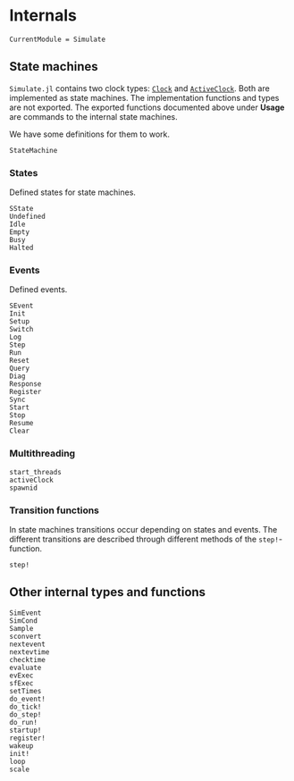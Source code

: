 # Internals

```@meta
CurrentModule = Simulate
```

## State machines

`Simulate.jl` contains two clock types: [`Clock`](@ref) and [`ActiveClock`](@ref). Both are implemented as state machines. The implementation functions and types are not exported. The exported functions documented above under **Usage** are commands to the internal state machines.

We have some definitions for them to work.

```@docs
StateMachine
```

### States

Defined states for state machines.

```@docs
SState
Undefined
Idle
Empty
Busy
Halted
```

### Events

Defined events.

```@docs
SEvent
Init
Setup
Switch
Log
Step
Run
Reset
Query
Diag
Response
Register
Sync
Start
Stop
Resume
Clear
```

### Multithreading

```@docs
start_threads
activeClock
spawnid
```

### Transition functions

In state machines transitions occur depending on states and events. The different transitions are described through different methods of the `step!`-function.
```@docs
step!
```

## Other internal types and functions
```@docs
SimEvent
SimCond
Sample
sconvert
nextevent
nextevtime
checktime
evaluate
evExec
sfExec
setTimes
do_event!
do_tick!
do_step!
do_run!
startup!
register!
wakeup
init!
loop
scale
```
